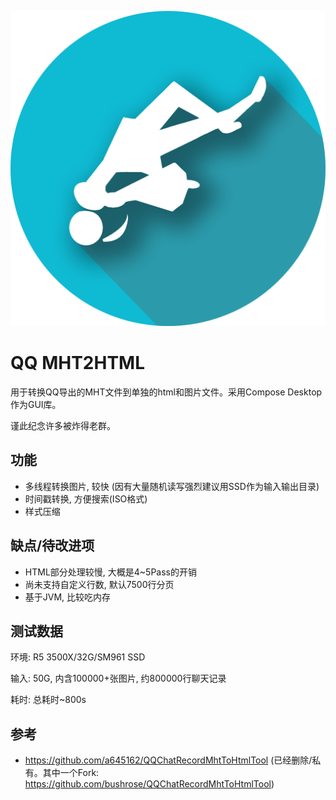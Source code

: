 ![](src/jvmMain/resources/drawables/qq-mht2html.png)

# QQ MHT2HTML

用于转换QQ导出的MHT文件到单独的html和图片文件。采用Compose Desktop作为GUI库。

谨此纪念许多被炸得老群。

## 功能

* 多线程转换图片, 较快 (因有大量随机读写强烈建议用SSD作为输入输出目录)
* 时间戳转换, 方便搜索(ISO格式)
* 样式压缩

## 缺点/待改进项

* HTML部分处理较慢, 大概是4~5Pass的开销
* 尚未支持自定义行数, 默认7500行分页
* 基于JVM, 比较吃内存

## 测试数据

环境: R5 3500X/32G/SM961 SSD

输入: 50G, 内含100000+张图片, 约800000行聊天记录

耗时: 总耗时~800s

## 参考

* https://github.com/a645162/QQChatRecordMhtToHtmlTool (已经删除/私有。其中一个Fork: https://github.com/bushrose/QQChatRecordMhtToHtmlTool)